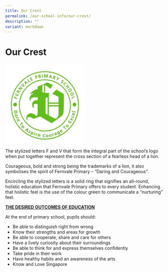 ```yaml
---
title: Our Crest
permalink: /our-school-info/our-crest/
description: ""
variant: markdown
---
```

# Our Crest

 <img src="/images/logoFVhighres.jpg" style="width:50%">
 
The stylized letters F and V that form the integral part of the school’s logo when put together represent the cross section of a fearless head of a lion.

Courageous, bold and strong being the trademarks of a lion, it also symbolises the spirit of Fernvale Primary –&nbsp;“Daring and Courageous”.

Encircling the stylized letters is a solid ring that signifies an all-round, holistic education that Fernvale Primary offers to every student. Enhancing that holistic feel is the use of the colour green to communicate a “nurturing” feel.

  
<b><u>THE DESIRED OUTCOMES OF EDUCATION</u></b>

At the end of primary school, pupils should:  

* Be able to distinguish right from wrong
* Know their strengths and areas for growth
* Be able to cooperate, share and care for others
* Have a lively curiosity about their surroundings
* Be able to think for and express themselves confidently
* Take pride in their work
* Have healthy habits and an awareness of the arts
* Know and Love Singapore